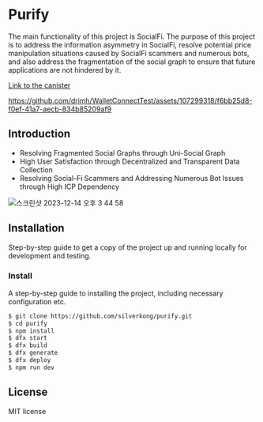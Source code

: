 # Purify
The main functionality of this project is SocialFi. 
The purpose of this project is to address the information asymmetry in SocialFi, resolve potential price manipulation situations caused by SocialFi scammers and numerous bots, and also address the fragmentation of the social graph to ensure that future applications are not hindered by it.

[Link to the canister](https://oz5wg-liaaa-aaaap-qb43a-cai.icp0.io/)

https://github.com/drimh/WalletConnectTest/assets/107299318/f6bb25d8-f0ef-41a7-aecb-834b85209af9

## Introduction
- Resolving Fragmented Social Graphs through Uni-Social Graph
- High User Satisfaction through Decentralized and Transparent Data Collection
- Resolving Social-Fi Scammers and Addressing Numerous Bot Issues through High ICP Dependency

![스크린샷 2023-12-14 오후 3 44 58](https://github.com/drimh/WalletConnectTest/assets/107299318/a340fdde-dfc5-4445-8413-7e04e2932d62)

## Installation
Step-by-step guide to get a copy of the project up and running locally for development and testing.

### Install
A step-by-step guide to installing the project, including necessary configuration etc.

```bash
$ git clone https://github.com/silverkong/purify.git
$ cd purify
$ npm install
$ dfx start
$ dfx build
$ dfx generate
$ dfx deploy
$ npm run dev
```

## License
MIT license
